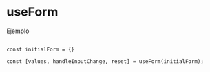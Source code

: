 # useForm

Ejemplo

```

const initialForm = {}

const [values, handleInputChange, reset] = useForm(initialForm);

```
